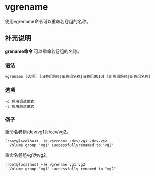 vgrename
===

使用vgrename命令可以重命名卷组的名称。

## 补充说明

**grename命令** 可以重命名卷组的名称。

### 语法  

```shell
vgrename [选项] [旧卷组路径|旧卷组名称|旧卷组UUID] [新卷组路径|新卷组名称]
```

### 选项  

```shell
-d 启用调试模式
-t 启用测试模式
```

### 例子

重命名卷组/dev/vg1为/dev/vg2。

```shell
[root@localhost ~]# vgrename /dev/vg1 /dev/vg2
  Volume group "vg1" successfullyrenamed to "vg2"
```

重命名卷组vg1为vg2。

```shell
[root@localhost ~]# vgrename vg1 vg2
  Volume group "vg1" successfully renamed to "vg2"
```

<!-- Linux命令行搜索引擎：https://jaywcjlove.github.io/linux-command/ -->
